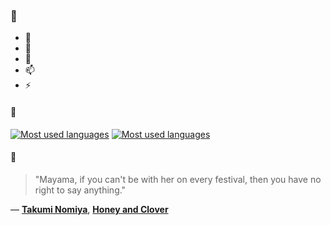 ### 👋

- 🔭
- 🌱
- 💬
- 📫
- ⚡

#### 🧏

[![Most used languages](https://github-readme-stats-aynah.vercel.app/api/top-langs/?username=aynh&theme=solarized-dark&langs_count=6&layout=compact&hide_title=true)](https://github.com/anuraghazra/github-readme-stats#gh-dark-mode-only)
[![Most used languages](https://github-readme-stats-aynah.vercel.app/api/top-langs/?username=aynh&theme=solarized-light&langs_count=6&layout=compact&hide_title=true)](https://github.com/anuraghazra/github-readme-stats#gh-light-mode-only)

#### 💬

> "Mayama, if you can't be with her on every festival, then you have no right to say anything."

&mdash; [**Takumi Nomiya**](https://myanimelist.net/character.php?q=Takumi%20Nomiya&cat=character), [**Honey and Clover**](https://myanimelist.net/search/all?q=Honey%20and%20Clover&cat=all)
